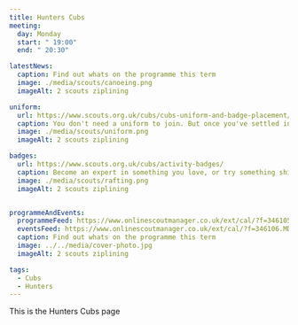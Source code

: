 ```yaml
---
title: Hunters Cubs
meeting:
  day: Monday
  start: " 19:00"
  end: " 20:30"

latestNews:
  caption: Find out whats on the programme this term
  image: ./media/scouts/canoeing.png
  imageAlt: 2 scouts ziplining

uniform:
  url: https://www.scouts.org.uk/cubs/cubs-uniform-and-badge-placement/
  caption: You don't need a uniform to join. But once you've settled in, you'll start speedily earning badges, and you'll need to know where to put them!
  image: ./media/scouts/uniform.png
  imageAlt: 2 scouts ziplining

badges:
  url: https://www.scouts.org.uk/cubs/activity-badges/
  caption: Become an expert in something you love, or try something shiny and new. From athletics and astronomy to photography and pioneering, there’s something for everyone.
  image: ./media/scouts/rafting.png
  imageAlt: 2 scouts ziplining


programmeAndEvents:
  programmeFeed: https://www.onlinescoutmanager.co.uk/ext/cal/?f=346105.N2YwM2U4ZGY2M2E4MzYwMTYyNjI5ODQ5MWQ4YWNiNWMzMTVkNzljNDZmNjMwYmI4OTI2NGRjNjdhZDczZjg1ZmFhN2JkZmIwMmY0YTcyZDhmMTQwNTEyZjJhN2NlMWRmODk0MDM5ZDk3ZDk1ZDdjMjQzNmI2NDgxMDE4MDFhMzk%3D.3RHC12rcuu
  eventsFeed: https://www.onlinescoutmanager.co.uk/ext/cal/?f=346106.MDBiNmJkYWViNmVkOGY5YzA0MWJkNmYzOTE0ZWQ0MWY2YjBiZTg4NWM0ZmI4OWRhNmY1ZjNmOTkwNzRlOTU4MTJkZTdhNTQ3MzNkZTAyNGU2MDgzODBiNjUyNmE5NTk0MmMyMjEwMTljOWJhYTQxNmFhMTQ2NzI3YzBhOWZiZmE%3D.f4I93p6INJ
  caption: Find out whats on the programme this term
  image: ../../media/cover-photo.jpg
  imageAlt: 2 scouts ziplining

tags:
  - Cubs
  - Hunters
---
```


This is the Hunters Cubs page